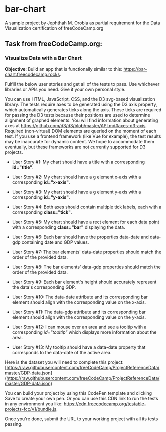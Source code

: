 # bar-chart
 A sample project by Jephthah M. Orobia as partial requirement for the Data Visualization certification of freeCodeCamp.org

## Task from freeCodeCamp.org:

### Visualize Data with a Bar Chart

**Objective**: Build an app that is functionally similar to this: https://bar-chart.freecodecamp.rocks.

Fulfill the below user stories and get all of the tests to pass. Use whichever libraries or APIs you need. Give it your own personal style.

You can use HTML, JavaScript, CSS, and the D3 svg-based visualization library. The tests require axes to be generated using the D3 axis property, which automatically generates ticks along the axis. These ticks are required for passing the D3 tests because their positions are used to determine alignment of graphed elements. You will find information about generating axes at https://github.com/d3/d3/blob/master/API.md#axes-d3-axis. Required (non-virtual) DOM elements are queried on the moment of each test. If you use a frontend framework (like Vue for example), the test results may be inaccurate for dynamic content. We hope to accommodate them eventually, but these frameworks are not currently supported for D3 projects.

* User Story #1: My chart should have a title with a corresponding **id="title"**.

* User Story #2: My chart should have a g element x-axis with a corresponding **id="x-axis"**.

* User Story #3: My chart should have a g element y-axis with a corresponding **id="y-axis"**.

* User Story #4: Both axes should contain multiple tick labels, each with a corresponding **class="tick"**.

* User Story #5: My chart should have a rect element for each data point with a corresponding **class="bar"** displaying the data.

* User Story #6: Each bar should have the properties data-date and data-gdp containing date and GDP values.

* User Story #7: The bar elements' data-date properties should match the order of the provided data.

* User Story #8: The bar elements' data-gdp properties should match the order of the provided data.

* User Story #9: Each bar element's height should accurately represent the data's corresponding GDP.

* User Story #10: The data-date attribute and its corresponding bar element should align with the corresponding value on the x-axis.

* User Story #11: The data-gdp attribute and its corresponding bar element should align with the corresponding value on the y-axis.

* User Story #12: I can mouse over an area and see a tooltip with a corresponding *id="tooltip"* which displays more information about the area.

* User Story #13: My tooltip should have a data-date property that corresponds to the data-date of the active area.

Here is the dataset you will need to complete this project: [https://raw.githubusercontent.com/freeCodeCamp/ProjectReferenceData/master/GDP-data.json](https://raw.githubusercontent.com/freeCodeCamp/ProjectReferenceData/master/GDP-data.json)

You can build your project by using this CodePen template and clicking Save to create your own pen. Or you can use this CDN link to run the tests in any environment you like: https://cdn.freecodecamp.org/testable-projects-fcc/v1/bundle.js.

Once you're done, submit the URL to your working project with all its tests passing.

